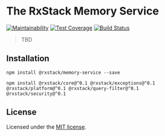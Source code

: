 # The RxStack Memory Service

[![Maintainability](https://api.codeclimate.com/v1/badges/9e8e95e4e45995eb5ddf/maintainability)](https://codeclimate.com/github/rxstack/memory-service/maintainability)
[![Test Coverage](https://api.codeclimate.com/v1/badges/9e8e95e4e45995eb5ddf/test_coverage)](https://codeclimate.com/github/rxstack/memory-service/test_coverage)
[![Build Status](https://travis-ci.org/rxstack/memory-service.svg?branch=master)](https://travis-ci.org/rxstack/memory-service)

> TBD

## Installation

```
npm install @rxstack/memory-service --save

npm install @rxstack/core@^0.1 @rxstack/exceptions@^0.1 @rxstack/platform@^0.1 @rxstack/query-filter@^0.1 @rxstack/security@^0.1
```


## License

Licensed under the [MIT license](LICENSE).

